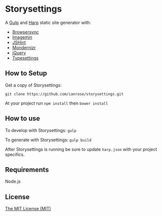 # Storysettings

A [Gulp](https://github.com/gulpjs/gulp) and [Harp](https://github.com/sintaxi/harp) static site generator with:

- [Browsersync](https://github.com/BrowserSync/browser-sync)
- [Imagemin](https://github.com/sindresorhus/gulp-imagemin)
- [JSHint](https://github.com/spalger/gulp-jshint)
- [Mondernizr](https://github.com/Modernizr/Modernizr)
- [jQuery](https://github.com/jquery/jquery)
- [Typesettings](https://github.com/ianrose/typesettings)

## How to Setup

Get a copy of Storysettings:

`git clone https://github.com/ianrose/storysettings.git`

At your project run `npm install` then `bower install`

## How to use

To develop with Storysettings: `gulp`

To generate with Storysettings: `gulp build`

After Storysettings is running be sure to update `harp.json` with your project specifics.

## Requirements

Node.js

## License

[The MIT License (MIT)](https://github.com/ianrose/storysettings/blob/master/LICENSE)
